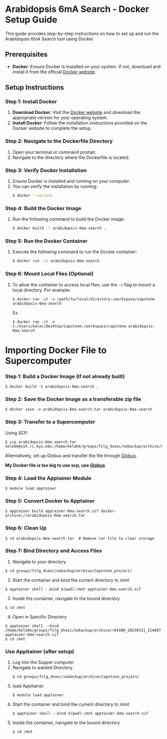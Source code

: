 # Arabidopsis 6mA Search - Docker Setup Guide

This guide provides step-by-step instructions on how to set up and run the Arabidopsis 6mA Search tool using Docker.

## Prerequisites

- **Docker**: Ensure Docker is installed on your system. If not, download and install it from the official [Docker website](https://www.docker.com/products/docker-desktop/).

## Setup Instructions

### Step 1: Install Docker
1. **Download Docker**: Visit the [Docker website](https://www.docker.com/products/docker-desktop/) and download the appropriate version for your operating system.
2. **Install Docker**: Follow the installation instructions provided on the Docker website to complete the setup.

### Step 2: Navigate to the Dockerfile Directory
1. Open your terminal or command prompt.
2. Navigate to the directory where the Dockerfile is located.

### Step 3: Verify Docker Installation
1. Ensure Docker is installed and running on your computer.
2. You can verify the installation by running:
   ```bash
   $ docker --version

### Step 4: Build the Docker Image
1. Run the following command to build the Docker image:
   ```bash
   $ docker build -t arabidopsis-6ma-search .

### Step 5: Run the Docker Container
1. Execute the following command to run the Docker container:
   ```bash
   $ docker run -it arabidopsis-6ma-search

### Step 6: Mount Local Files (Optional)
1. To allow the container to access local files, use the `-v` flag to mount a local directory. For example:
   ```
   $ docker run -it -v /path/to/local/directory:/workspace/capstone arabidopsis-6ma-search
   ```
   Ex.
   ```
   $ docker run -it -v C:/Users/kelec/Desktop/Capstone:/workspace/capstone arabidopsis-6ma-search
   ```

# Importing Docker File to Supercomputer
### Step 1: Build a Docker Image (if not already built)
```
$ docker build -t arabidopsis-6ma-search .
```

### Step 2: Save the Docker Image as a transferable zip file
```
$ docker save -o arabidopsis-6ma-search.tar arabidopsis-6ma-search
```

### Step 3: Transfer to a Supercomputer
Using SCP:
```
$ scp arabidopsis-6ma-search.tar kelebk@ssh.rc.byu.edu:/home/kelebk/groups/fslg_dnasc/nobackup/archive/Capstone_project/
```

Alternatively, set up Globus and transfer the file through [Globus](https://rc.byu.edu/wiki/index.php?page=Globus).

**My Docker file is too big to use scp, use [Globus](https://rc.byu.edu/wiki/index.php?page=Globus)**

### Step 4: Load the Apptainer Module
```
$ module load apptainer
```

### Step 5: Convert Docker to Apptainer
```
$ apptainer build apptainer-6ma-search.sif docker-archive://arabidopsis-6ma-search.tar
```

### Step 6: Clean Up
```
$ rm arabidopsis-6ma-search.tar  # Remove tar file to clear storage
```

### Step 7: Bind Directory and Access Files
1. Navigate to your directory
```
$ cd groups/fslg_dnasc/nobackup/archive/Capstone_project/
```
2. Start the container and bind the current directory to /mnt
```
$ apptainer shell --bind $(pwd):/mnt apptainer-6ma-search.sif
```
3. Inside the container, navigate to the bound directory
```
$ cd /mnt
```

4. Open in Specific Directory
```
$ apptainer shell --bind /home/kelebk/groups/fslg_dnasc/nobackup/archive/r84100_20250311_214607:/mnt apptainer-6ma-search.sif
$ cd /mnt
```

### Use Appitainer (after setup)
1. Log into the Supper computer
2. Navigate to wanted Directory
   ```
   $ cd groups/fslg_dnasc/nobackup/archive/Capstone_project/
   ```
3. load Appitainer
   ```
   $ module load apptainer
   ```
4. Start the container and bind the current directory to /mnt
   ```
   $ apptainer shell --bind $(pwd):/mnt apptainer-6ma-search.sif
   ```
5. Inside the container, navigate to the bound directory
   ```
   $ cd /mnt
   ```
